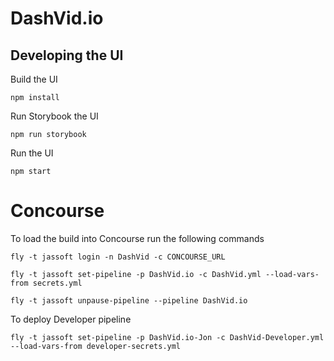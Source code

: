 # DashVid.io

## Developing the UI
Build the UI
```
npm install
```

Run Storybook the UI 
```
npm run storybook
```

Run the UI
```
npm start
```

# Concourse

To load the build into Concourse run the following commands

`fly -t jassoft login -n DashVid -c CONCOURSE_URL`

`fly -t jassoft set-pipeline -p DashVid.io -c DashVid.yml --load-vars-from secrets.yml`

`fly -t jassoft unpause-pipeline --pipeline DashVid.io`


To deploy Developer pipeline

`fly -t jassoft set-pipeline -p DashVid.io-Jon -c DashVid-Developer.yml --load-vars-from developer-secrets.yml`